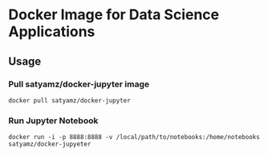 # Docker Image for Data Science Applications
## Usage

### Pull satyamz/docker-jupyter image

```
docker pull satyamz/docker-jupyter
```

### Run Jupyter Notebook

```
docker run -i -p 8888:8888 -v /local/path/to/notebooks:/home/notebooks satyamz/docker-jupyeter
```